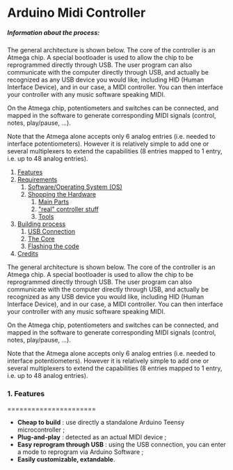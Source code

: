 Arduino Midi Controller
======================
##### Information about the process:
The general architecture is shown below. The core of the controller is an Atmega
chip. A special bootloader is used to allow the chip to be reprogrammed directly
through USB. The user program can also communicate with the computer directly 
through USB, and actually be recognized as any USB device you would like,
including HID (Human Interface Device), and in our case, a MIDI controller. You
can then interface your controller with any music software speaking MIDI.

On the Atmega chip, potentiometers and switches can be connected, and mapped in 
the software to generate corresponding MIDI signals (control, notes, play/pause, 
...). 

Note that the Atmega alone accepts only 6 analog entries (i.e. needed to interface 
potentiometers). However it is relatively simple to add one or several
multiplexers to extend the capabilities (8 entries mapped to 1 entry, i.e. up to 
48 analog entries).

1. [Features](#features)
2. [Requirements](#requirements)
   1. [Software/Operating System (OS)](#software)
   2. [Shopping the Hardware](#hardware)
      1. [Main Parts](#mparts)
      2. ["real" controller stuff](#cparts)
      3. [Tools](#tools)
3. [Building process](#building)
   1. [USB Connection](#usb)
   2. [The Core](#core)
   3. [Flashing the code](#code)
4. [Credits](#credits)

The general architecture is shown below. The core of the controller is an Atmega
chip. A special bootloader is used to allow the chip to be reprogrammed directly
through USB. The user program can also communicate with the computer directly 
through USB, and actually be recognized as any USB device you would like,
including HID (Human Interface Device), and in our case, a MIDI controller. You
can then interface your controller with any music software speaking MIDI.

On the Atmega chip, potentiometers and switches can be connected, and mapped in 
the software to generate corresponding MIDI signals (control, notes, play/pause, 
...). 

Note that the Atmega alone accepts only 6 analog entries (i.e. needed to interface 
potentiometers). However it is relatively simple to add one or several
multiplexers to extend the capabilities (8 entries mapped to 1 entry, i.e. up to 
48 analog entries).

<a name="features"></a>
### 1. Features
======================
- **Cheap to build** : use directly a standalone Arduino Teensy microcontroller ;
- **Plug-and-play** : detected as an actual MIDI device ;
- **Easy reprogram through USB** : using the USB connection, you can enter a mode to reprogram via Arduino Software ;
- **Easily customizable, extandable**.
